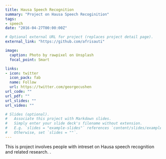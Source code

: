 ```yaml
---
title: Hausa Speech Recognition
summary: "Project on Hausa Speech Recoginition"
tags:
- speech
date: "2016-04-27T00:00:00Z"

# Optional external URL for project (replaces project detail page).
external_link: "https://github.com/afrisauti"

image:
  caption: Photo by rawpixel on Unsplash
  focal_point: Smart

links:
- icon: twitter
  icon_pack: fab
  name: Follow
  url: https://twitter.com/georgecushen
url_code: ""
url_pdf: ""
url_slides: ""
url_video: ""

# Slides (optional).
#   Associate this project with Markdown slides.
#   Simply enter your slide deck's filename without extension.
#   E.g. `slides = "example-slides"` references `content/slides/example-slides.md`.
#   Otherwise, set `slides = ""`.
---
```


This is project involves people with intreset on Hausa speech recognition and related research. .

